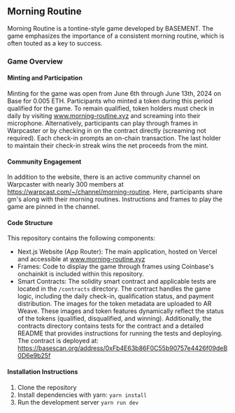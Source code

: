 ## Morning Routine

Morning Routine is a tontine-style game developed by BASEMENT. The game emphasizes the importance of a consistent morning routine, which is often touted as a key to success.

### Game Overview
#### Minting and Participation
 
Minting for the game was open from June 6th through June 13th, 2024 on Base for 0.005 ETH. Participants who minted a token during this period qualified for the game. To remain qualified, token holders must check in daily by visiting www.morning-routine.xyz and screaming into their microphone. Alternatively, participants can play through frames in Warpcaster or by checking in on the contract directly (screaming not required). Each check-in prompts an on-chain transaction. The last holder to maintain their check-in streak wins the net proceeds from the mint.

#### Community Engagement

In addition to the website, there is an active community channel on Warpcaster with nearly 300 members at https://warpcast.com/~/channel/morning-routine. Here, participants share gm's along with their morning routines. Instructions and frames to play the game are pinned in the channel.

#### Code Structure

This repository contains the following components:
- Next.js Website (App Router): The main application, hosted on Vercel and accessible at www.morning-routine.xyz
- Frames: Code to display the game through frames using Coinbase's onchainkit is included within this repository.
- Smart Contracts: The solidity smart contract and applicable tests are located in the `/contracts` directory. The contract handles the game logic, including the daily check-in, qualification status, and payment distribution. The images for the token metadata are uploaded to AR Weave. These images and token features dynamically reflect the status of the tokens (qualified, disqualified, and winning). Additionally, the contracts directory contains tests for the contract and a detailed README that provides instructions for running the tests and deploying. The contract is deployed at: https://basescan.org/address/0xFb4E63b86F0C55b90757e4426f09deB0D6e9b25f

#### Installation Instructions

1. Clone the repository
2. Install dependencies with yarn: `yarn install`
3. Run the development server `yarn run dev`

